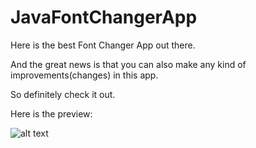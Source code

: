 # JavaFontChangerApp

Here is the best Font Changer App out there.

And the great news is that you can also make any kind of improvements(changes) in this app.

So definitely check it out.

Here is the preview:

![alt text](https://i.ibb.co/phPvXtx/font-Changer-Preview.jpg)
